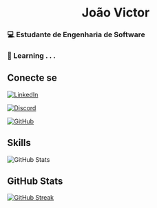 # <center>**João Victor**

### 💻 Estudante de Engenharia de Software
### 📖 Learning . . .


## Conecte se

[![LinkedIn](https://img.shields.io/badge/LinkedIn-0077B5?style=for-the-badge&logo=linkedin&logoColor=~fff)](https://www.linkedin.com/in/joão-victor-miranda-oliveira-4091ab2b9/) 

[![Discord](https://img.shields.io/badge/Discord-7289DA?style=for-the-badge&logo=discord&logoColor=white)](https://discord.com/channels/@SEUUSERNAME/) 

[![GitHub](https://img.shields.io/badge/GitHub-100000?style=for-the-badge&logo=github&logoColor=white)](https://github.com/SEUUSERNAME)

## Skills 

![GitHub Stats](https://github-readme-stats.vercel.app/api?username=mirandajv&theme=transparent&bg_color="35,4158d0,c850c0,ffcc70"&show_icons=true&icon_color=30A3DC&title_color=30A3DC&text_color=30A3DC)

## GitHub Stats

[![GitHub Streak](https://streak-stats.demolab.com/?user=mirandajv&theme=ocean-gradient)](https://git.io/streak-stats)

